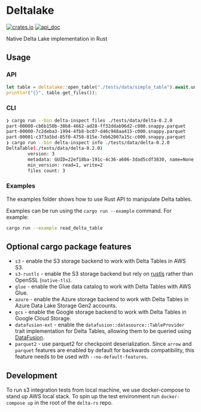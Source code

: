 Deltalake
=========

[![crates.io](https://img.shields.io/crates/v/deltalake.svg?style=flat-square)](https://crates.io/crates/deltalake)
[![api_doc](https://img.shields.io/badge/doc-api-blue)](https://docs.rs/deltalake)

Native Delta Lake implementation in Rust


Usage
-----

### API

```rust
let table = deltalake::open_table("./tests/data/simple_table").await.unwrap();
println!("{}", table.get_files());
```


### CLI

```bash
❯ cargo run --bin delta-inspect files ./tests/data/delta-0.2.0
part-00000-cb6b150b-30b8-4662-ad28-ff32ddab96d2-c000.snappy.parquet
part-00000-7c2deba3-1994-4fb8-bc07-d46c948aa415-c000.snappy.parquet
part-00001-c373a5bd-85f0-4758-815e-7eb62007a15c-c000.snappy.parquet
❯ cargo run --bin delta-inspect info ./tests/data/delta-0.2.0
DeltaTable(./tests/data/delta-0.2.0)
        version: 3
        metadata: GUID=22ef18ba-191c-4c36-a606-3dad5cdf3830, name=None, description=None, partitionColumns=[], createdTime=1564524294376, configuration={}
        min_version: read=1, write=2
        files count: 3
```

### Examples

The examples folder shows how to use Rust API to manipulate Delta tables.

Examples can be run using the `cargo run --example` command. For example:

```bash
cargo run --example read_delta_table
```

Optional cargo package features
-----------------------

- `s3` - enable the S3 storage backend to work with Delta Tables in AWS S3.
- `s3-rustls` - enable the S3 storage backend but rely on [rustls](https://github.com/ctz/rustls) rather than OpenSSL (`native-tls`).
- `glue` - enable the Glue data catalog to work with Delta Tables with AWS Glue.
- `azure` - enable the Azure storage backend to work with Delta Tables in Azure Data Lake Storage Gen2 accounts.
- `gcs` - enable the Google storage backend to work with Delta Tables in Google Cloud Storage.
- `datafusion-ext` - enable the `datafusion::datasource::TableProvider` trait implementation for Delta Tables, allowing them to be queried using [DataFusion](https://github.com/apache/arrow-datafusion).
- `parquet2` - use parquet2 for checkpoint deserialization. Since `arrow` and `parquet` features are enabled by default for backwards compatibility, this feature needs to be used with `--no-default-features`.


Development
-----------

To run s3 integration tests from local machine, we use docker-compose to stand
up AWS local stack. To spin up the test environment run `docker-compose up` in
the root of the `delta-rs` repo.
